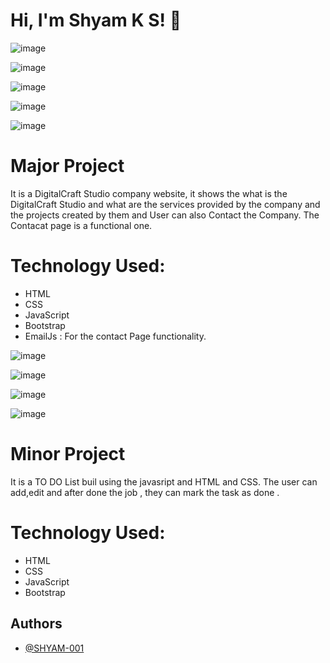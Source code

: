 # Hi, I'm Shyam K S! 👋


![image](https://github.com/SHYAM-001/Yhills---Projects/assets/103324177/a5c4b2f2-b566-40b9-8c0b-fcce098e1956)

![image](https://github.com/SHYAM-001/Yhills---Projects/assets/103324177/08d814d8-42d2-4d66-9d67-df2b06038e5f)

![image](https://github.com/SHYAM-001/Yhills---Projects/assets/103324177/1357ec50-c48f-4170-868b-680f6e2d4379)

![image](https://github.com/SHYAM-001/Yhills---Projects/assets/103324177/3d04bccf-87e9-4d11-b1ca-13000316fa3d)

![image](https://github.com/SHYAM-001/Yhills---Projects/assets/103324177/cdc01ec4-a074-426d-bc85-5c4f397dd6db)




# Major Project 
 It is a DigitalCraft Studio company website, it shows the what is the DigitalCraft Studio and what are the services provided by the company and the projects created by them and User can also Contact the Company. The Contacat page is a functional one.

# Technology Used:
- HTML
- CSS
- JavaScript
- Bootstrap
- EmailJs : For the contact Page functionality.


![image](https://github.com/SHYAM-001/Yhills---Projects/assets/103324177/eef4e7de-a4c4-4c9e-869c-0cd7a17b1c58)

![image](https://github.com/SHYAM-001/Yhills---Projects/assets/103324177/4c67a554-3018-4ca7-8011-afa56ebbac56)

![image](https://github.com/SHYAM-001/Yhills---Projects/assets/103324177/3b9027a2-5de5-4e6a-bb14-92d13f475b63)

![image](https://github.com/SHYAM-001/Yhills---Projects/assets/103324177/6cd26899-b738-426e-b3bf-a546320c4fbf)



# Minor Project 
  It is a TO DO List buil using the javasript and HTML and CSS. The user can add,edit and after done the job , they can mark the task as done . 

# Technology Used:
- HTML
- CSS
- JavaScript
- Bootstrap



## Authors

- [@SHYAM-001](https://www.github.com/SHYAM-001)
  

  

